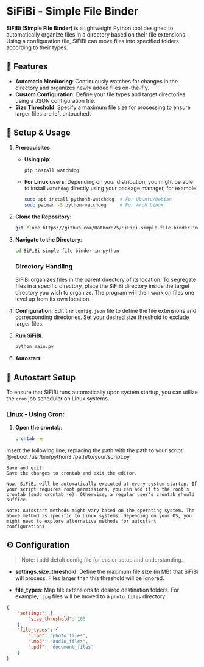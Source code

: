 # SiFiBi - Simple File Binder

**SiFiBi (Simple File Binder)** is a lightweight Python tool designed to automatically organize files in a directory based on their file extensions. Using a configuration file, SiFiBi can move files into specified folders according to their types.

## 🌟 Features

- **Automatic Monitoring**: Continuously watches for changes in the directory and organizes newly added files on-the-fly.
- **Custom Configuration**: Define your file types and target directories using a JSON configuration file.
- **Size Threshold**: Specify a maximum file size for processing to ensure larger files are left untouched.

## 🔧 Setup & Usage

1. **Prerequisites**:
    - **Using pip**:
      ```bash
      pip install watchdog
      ```
    - **For Linux users**: Depending on your distribution, you might be able to install `watchdog` directly using your package manager, for example:
      ```bash
      sudo apt install python3-watchdog  # For Ubuntu/Debian
      sudo pacman -S python-watchdog     # For Arch Linux
      ```

2. **Clone the Repository**:
    ```bash
    git clone https://github.com/Hathor875/SiFiBi-simple-file-binder-in-python.git
    ```

3. **Navigate to the Directory**:
    ```bash
    cd SiFiBi-simple-file-binder-in-python
    ```
    ### Directory Handling

    SiFiBi organizes files in the parent directory of its location. To segregate files in a specific directory, place the SiFiBi directory inside the target directory you wish to organize. The program will        then work on files one level up from its own location.
4. **Configuration**:
    Edit the `config.json` file to define the file extensions and corresponding directories. Set your desired size threshold to exclude larger files.

5. **Run SiFiBi**:
    ```bash
    python main.py
    ```

6. **Autostart**:
  ## 🚀 Autostart Setup

To ensure that SiFiBi runs automatically upon system startup, you can utilize the `cron` job scheduler on Linux systems.

### Linux - Using Cron:

1. **Open the crontab**:
   ```bash
   crontab -e
  Insert the following line, replacing the path with the path to your script:
  @reboot /usr/bin/python3 /path/to/your/script.py



    Save and exit:
    Save the changes to crontab and exit the editor.

    Now, SiFiBi will be automatically executed at every system startup. If your script requires root permissions, you can add it to the root's crontab (sudo crontab -e). Otherwise, a regular user's crontab should suffice.

    Note: Autostart methods might vary based on the operating system. The above method is specific to Linux systems. Depending on your OS, you might need to explore alternative methods for autostart configurations.
  

## ⚙ Configuration
>Note: i add defult config file for easier setup and understanding.  


- **settings.size_threshold**: Define the maximum file size (in MB) that SiFiBi will process. Files larger than this threshold will be ignored.
    
- **file_types**: Map file extensions to desired destination folders. For example, `.jpg` files will be moved to a `photo_files` directory.

```json
{
    "settings": {
        "size_threshold": 100
    },
    "file_types": {
        ".jpg": "photo_files",
        ".mp3": "audio_files",
        ".pdf": "document_files"
    }
}
